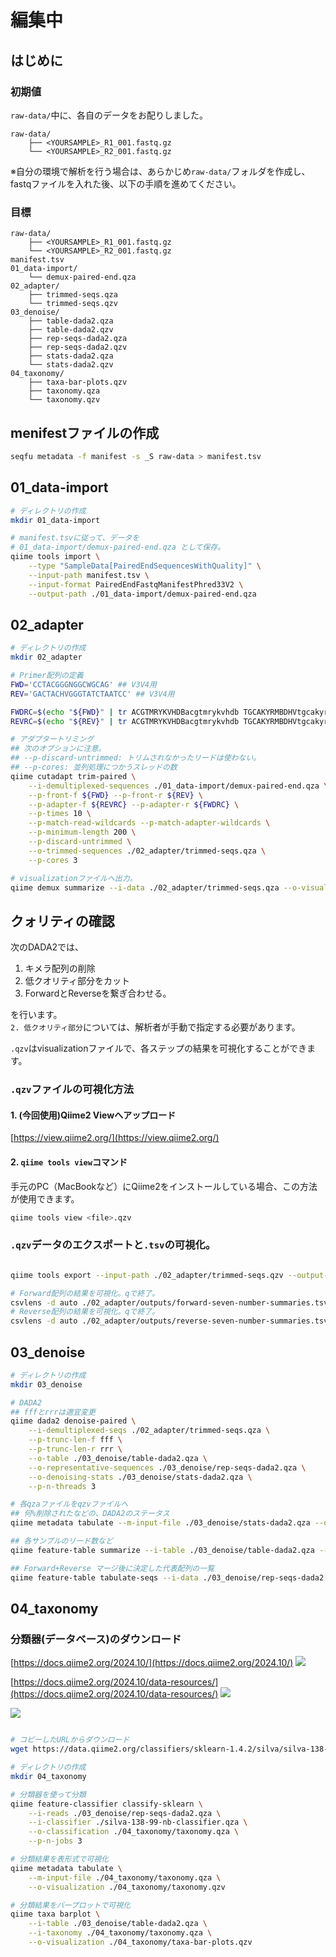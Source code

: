 # 編集中

## はじめに

### 初期値

`raw-data/`中に、各自のデータをお配りしました。<br>
```text
raw-data/
    ├── <YOURSAMPLE>_R1_001.fastq.gz
    └── <YOURSAMPLE>_R2_001.fastq.gz
```

※自分の環境で解析を行う場合は、あらかじめ`raw-data/`フォルダを作成し、fastqファイルを入れた後、以下の手順を進めてください。


### 目標

```text
raw-data/
    ├── <YOURSAMPLE>_R1_001.fastq.gz
    └── <YOURSAMPLE>_R2_001.fastq.gz
manifest.tsv
01_data-import/
    └── demux-paired-end.qza
02_adapter/
    ├── trimmed-seqs.qza
    └── trimmed-seqs.qzv
03_denoise/
    ├── table-dada2.qza
    ├── table-dada2.qzv
    ├── rep-seqs-dada2.qza
    ├── rep-seqs-dada2.qzv
    ├── stats-dada2.qza
    └── stats-dada2.qzv
04_taxonomy/
    ├── taxa-bar-plots.qzv
    ├── taxonomy.qza
    └── taxonomy.qzv
```

## menifestファイルの作成

```bash
seqfu metadata -f manifest -s _S raw-data > manifest.tsv
```

## 01_data-import

```bash
# ディレクトリの作成
mkdir 01_data-import

# manifest.tsvに従って、データを
# 01_data-import/demux-paired-end.qza として保存。
qiime tools import \
    --type "SampleData[PairedEndSequencesWithQuality]" \
    --input-path manifest.tsv \
    --input-format PairedEndFastqManifestPhred33V2 \
    --output-path ./01_data-import/demux-paired-end.qza
```

## 02_adapter

```bash
# ディレクトリの作成
mkdir 02_adapter

# Primer配列の定義
FWD='CCTACGGGNGGCWGCAG' ## V3V4用
REV='GACTACHVGGGTATCTAATCC' ## V3V4用

FWDRC=$(echo "${FWD}" | tr ACGTMRYKVHDBacgtmrykvhdb TGCAKYRMBDHVtgcakyrmbdhv | rev)
REVRC=$(echo "${REV}" | tr ACGTMRYKVHDBacgtmrykvhdb TGCAKYRMBDHVtgcakyrmbdhv | rev)

# アダプタートリミング
## 次のオプションに注意。
## --p-discard-untrimmed: トリムされなかったリードは使わない。
## --p-cores: 並列処理につかうスレッドの数
qiime cutadapt trim-paired \
    --i-demultiplexed-sequences ./01_data-import/demux-paired-end.qza \
    --p-front-f ${FWD} --p-front-r ${REV} \
    --p-adapter-f ${REVRC} --p-adapter-r ${FWDRC} \
    --p-times 10 \
    --p-match-read-wildcards --p-match-adapter-wildcards \
    --p-minimum-length 200 \
    --p-discard-untrimmed \
    --o-trimmed-sequences ./02_adapter/trimmed-seqs.qza \
    --p-cores 3

# visualizationファイルへ出力。
qiime demux summarize --i-data ./02_adapter/trimmed-seqs.qza --o-visualization ./02_adapter/trimmed-seqs.qzv
```

## クォリティの確認

次のDADA2では、

1. キメラ配列の削除
2. 低クオリティ部分をカット
3. ForwardとReverseを繋ぎ合わせる。

を行います。<br>
`2. 低クオリティ部分`については、解析者が手動で指定する必要があります。

`.qzv`はvisualizationファイルで、各ステップの結果を可視化することができます。

### `.qzv`ファイルの可視化方法

#### 1. (今回使用)Qiime2 Viewへアップロード
[https://view.qiime2.org/](https://view.qiime2.org/)

#### 2. `qiime tools view`コマンド
手元のPC（MacBookなど）にQiime2をインストールしている場合、この方法が使用できます。

```bash
qiime tools view <file>.qzv
```

### `.qzv`データのエクスポートと`.tsv`の可視化。

```bash

qiime tools export --input-path ./02_adapter/trimmed-seqs.qzv --output-path ./02_adapter/outputs

# Forward配列の結果を可視化。qで終了。
csvlens -d auto ./02_adapter/outputs/forward-seven-number-summaries.tsv
# Reverse配列の結果を可視化。qで終了。
csvlens -d auto ./02_adapter/outputs/reverse-seven-number-summaries.tsv

```


## 03_denoise

```bash
# ディレクトリの作成
mkdir 03_denoise

# DADA2
## fffとrrrは適宜変更
qiime dada2 denoise-paired \
    --i-demultiplexed-seqs ./02_adapter/trimmed-seqs.qza \
    --p-trunc-len-f fff \
    --p-trunc-len-r rrr \
    --o-table ./03_denoise/table-dada2.qza \
    --o-representative-sequences ./03_denoise/rep-seqs-dada2.qza \
    --o-denoising-stats ./03_denoise/stats-dada2.qza \
    --p-n-threads 3

# 各qzaファイルをqzvファイルへ
## 何%削除されたなどの、DADA2のステータス
qiime metadata tabulate --m-input-file ./03_denoise/stats-dada2.qza --o-visualization ./03_denoise/stats-dada2.qzv

## 各サンプルのリード数など
qiime feature-table summarize --i-table ./03_denoise/table-dada2.qza --o-visualization ./03_denoise/table-dada2.qzv

## Forward+Reverse マージ後に決定した代表配列の一覧
qiime feature-table tabulate-seqs --i-data ./03_denoise/rep-seqs-dada2.qza --o-visualization ./03_denoise/rep-seqs-dada2.qzv
```

## 04_taxonomy

### 分類器(データベース)のダウンロード

[https://docs.qiime2.org/2024.10/](https://docs.qiime2.org/2024.10/)
![](./img//04_classifier-download.png)

[https://docs.qiime2.org/2024.10/data-resources/](https://docs.qiime2.org/2024.10/data-resources/)
![](./img//04_classifier-download2.png)

![](./img/04_classifier-download3.png)

```bash

# コピーしたURLからダウンロード
wget https://data.qiime2.org/classifiers/sklearn-1.4.2/silva/silva-138-99-nb-classifier.qza

```

```bash
# ディレクトリの作成
mkdir 04_taxonomy

# 分類器を使って分類
qiime feature-classifier classify-sklearn \
    --i-reads ./03_denoise/rep-seqs-dada2.qza \
    --i-classifier ./silva-138-99-nb-classifier.qza \
    --o-classification ./04_taxonomy/taxonomy.qza \
    --p-n-jobs 3

# 分類結果を表形式で可視化
qiime metadata tabulate \
    --m-input-file ./04_taxonomy/taxonomy.qza \
    --o-visualization ./04_taxonomy/taxonomy.qzv

# 分類結果をバープロットで可視化
qiime taxa barplot \
    --i-table ./03_denoise/table-dada2.qza \
    --i-taxonomy ./04_taxonomy/taxonomy.qza \
    --o-visualization ./04_taxonomy/taxa-bar-plots.qzv

```
